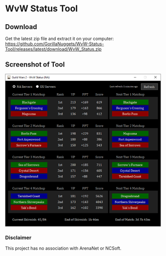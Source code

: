 # WvW Status Tool

## Download

Get the latest zip file and extract it on your computer:  
https://github.com/GorillaNuggets/WvW-Status-Tool/releases/latest/download/WvW_Status.zip

## Screenshot of Tool

![Screenshot of tool](https://raw.githubusercontent.com/GorillaNuggets/WvW-Status-Tool/master/screenshot.png)

### Disclaimer

This project has no association with ArenaNet or NCSoft.
